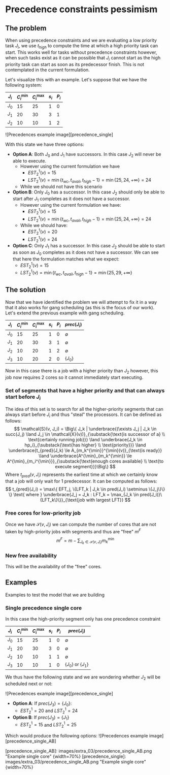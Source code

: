 # Precedence constraints pessimism

## The problem

When using precedence constraints and we are evaluating a low priority task $J_i$, we use $t_{high}$ to compute the time at which a high priority task can start. This works well for tasks without precedence constraints however, when such tasks exist as it can be possible that $J_i$ cannot start as the high priority task can start as soon as its predecessor finish. This is not contemplated in the current formulation.

Let's visualize this with an example. Let's suppose that we have the following system:

| $J_i$ | $C_i^{\min}$ | $C_i^{\max}$ | $s_i$ | $P_i$ |
| ----- | ------------ | ------------ | ----- | ----- |
| $J_0$ | 15           | 25           | 1     | 0     |
| $J_1$ | 20           | 30           | 3     | 1     |
| $J_2$ | 10           | 10           | 1     | 2     |

![Precedences example image][precedence_single]

With this state we have three options:

- **Option A**: Both $J_0$ and $J_1$ have successors. In this case $J_2$ will never be able to execute. 
  - However using the current formulation we have
    - $EST_2^1 (v) = 15$
    - $LST_2^1(v) = \min\{t_{wc}, t_{avail}, t_{high} - 1\} = \min\{25, 24, +\infty\} = 24$
  - While we should not have this scenario
- **Option B**: Only $J_0$ has a successor. In this case $J_2$ should only be able to start after $J_1$ completes as it does not have a successor. 
  - However using the current formulation we have:
    - $EST_2^1(v) = 15$
    - $LST_2^1(v) = \min\{t_{wc}, t_{avail}, t_{high} - 1\} = \min\{25, 24, +\infty\} = 24$
  - While we should have:
    - $EST_2^1(v) = 20$
    - $LST_2^1(v) = 24$
- **Option C**: Only $J_1$ has a successor. In this case $J_2$ should be able to start as soon as $J_0$ completes as it does not have a successor. We can see that here the formulation matches what we expect:
  - $EST_2^1(v) = 15$
  - $LST_2^1(v) = \min\{t_{wc}, t_{avail}, t_{high} - 1\} = \min\{25, 29, +\infty\}$

## The solution

Now that we have identified the problem we will attempt to fix it in a way that it also works for gang scheduling (as this is the focus of our work). Let's extend the previous example with gang scheduling.

| $J_i$ | $C_i^{\min}$ | $C_i^{\max}$ | $s_i$ | $P_i$ | $prec(J_i)$ |
| ----- | ------------ | ------------ | ----- | ----- | ----------- |
| $J_0$ | 15           | 25           | 1     | 0     | $\emptyset$ |
| $J_1$ | 20           | 30           | 3     | 1     | $\emptyset$ |
| $J_2$ | 10           | 20           | 1     | 2     | $\emptyset$ |
| $J_3$ | 10           | 20           | 2     | 0     | $\{ J_0\}$  |

Now in this case there is a job with a higher priority than $J_2$  however, this job now requires 2 cores so it cannot immediately start executing.

### Set of segments that have a higher priority and that can always start before $J_i$

The idea of this set is to search for all the higher-priority segments that can always start before $J_i$ and thus "steal" the processors. It can be defined as follows:
$$
\mathcal{S}(v, J_i) = \Big\{ J_k | \underbrace{(\exists J_j | J_k \in succ(J_j) \land J_j \in \mathcal{X}(v))}_{\substack{\text{is successor of a} \\ \text{certainly running job}}} \land \underbrace{J_k \in hp_i}_{\substack{\text{has higher} \\ \text{priority}}}  \land \underbrace{t_{pred}(J_k) \le A_{m_k^{\min}}^{\min}(v)}_{\text{is ready}} \land \underbrace{A^{\min}_{m_k^{\min}} \le A^{\min}_{m_i^{\min}}}_{\substack{\text{enough cores available} \\ \text{to execute segment}}}\Big\}
$$
Where $t_{pred}(v, J_i)$ represents the earliest time at which we certainly know that a job will only wait for 1 predecessor. It can be computed as follows:
$$
t_{pred}(J_i) = \max\{ EFT_j, \{LFT_k | J_k \in pred(J_i) \setminus \{J_j\}\} \} \text{ where } \underbrace{J_j = J_k : LFT_k = \max_{J_k \in pred(J_i)}\{LFT_k\}\}}_{\text{job with largest LFT}}
$$

### Free cores for low-priority job

Once we have $\mathcal{S}(v, J_i)$ we can compute the number of cores that are not taken by high-priority jobs with segments and thus are "free" $m^F$
$$
m^F = m - \sum_{J_k \in \mathcal{S}(v, J_i)} m_k^{\min}
$$

### New free availability

This will be the availability of the "free" cores.

## Examples

Examples to test the model that we are building

### Single precedence single core

In this case the high-priority segment only has one precedence constraint

| $J_i$ | $C_i^{\min}$ | $C_i^{\max}$ | $s_i$ | $P_i$ | $prec(J_i)$            |
| ----- | ------------ | ------------ | ----- | ----- | ---------------------- |
| $J_0$ | 15           | 25           | 1     | 0     | $\emptyset$            |
| $J_1$ | 20           | 30           | 3     | 0     | $\emptyset$            |
| $J_2$ | 10           | 10           | 1     | 1     | $\emptyset$            |
| $J_3$ | 10           | 10           | 1     | 0     | $\{J_0\}$ or $\{J_1\}$ |

We thus have the following state and we are wondering whether $J_2$ will be scheduled next or not: 

![Precedences example image][precedence_single]

- **Option A**: If $prec(J_3) = \{J_0\}$:
  - $EST_2^1 = 20$ and $LST_2^1 = 24$
- **Option B**: If $prec(J_3) = \{J_1\}$
  - $EST_2^1 = 15$ and $LST_2^1 = 25$

Which would produce the following options:
![Precedences example image][precedence_single_AB]




[precedence_single_AB]: images/extra_03/precedence_single_AB.png "Example single core" {width=70%}
[precedence_single]: images/extra_03/precedence_single_AB.png "Example single core" {width=70%}